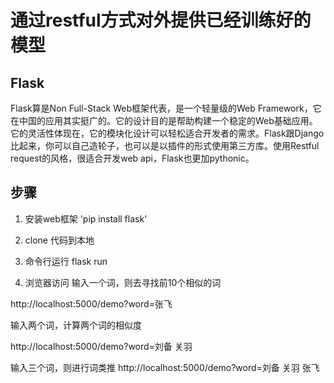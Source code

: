 # 通过restful方式对外提供已经训练好的模型

## Flask

Flask算是Non Full-Stack Web框架代表，是一个轻量级的Web Framework，它在中国的应用其实挺广的。它的设计目的是帮助构建一个稳定的Web基础应用。它的灵活性体现在，它的模块化设计可以轻松适合开发者的需求。Flask跟Django比起来，你可以自己造轮子，也可以是以插件的形式使用第三方库。使用Restful request的风格，很适合开发web api，Flask也更加pythonic。

## 步骤

1. 安装web框架
'pip install flask'

2. clone 代码到本地

3. 命令行运行
   flask run

4. 浏览器访问
输入一个词，则去寻找前10个相似的词

http://localhost:5000/demo?word=张飞

输入两个词，计算两个词的相似度

http://localhost:5000/demo?word=刘备 关羽

输入三个词，则进行词类推
http://localhost:5000/demo?word=刘备 关羽 张飞
